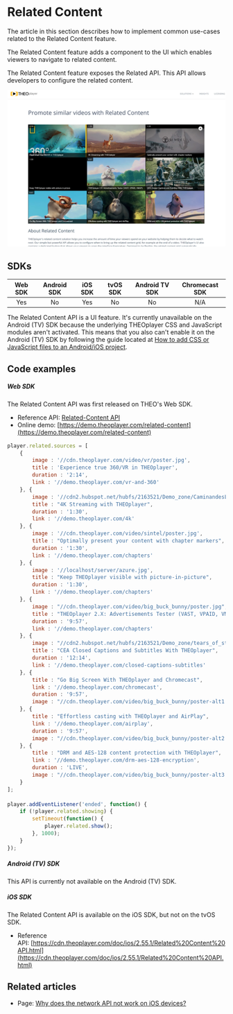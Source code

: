 # Related Content

The article in this section describes how to implement common use-cases related to the Related Content feature.

The Related Content feature adds a component to the UI which enables viewers to navigate to related content.

The Related Content feature exposes the Related API. This API allows developers to configure the related content.

![Related Content](../../assets/img/related-content.PNG "Related Content")

## SDKs

| Web SDK | Android SDK | iOS SDK | tvOS SDK| Android TV SDK | Chromecast SDK |
| :-----: | :---------: | :-----: | :--: | :------------: | :------------: |
|   Yes   |     No     |   Yes   | No  |      No      |      N/A       |

The Related Content API is a UI feature. It's currently unavailable on the Android (TV) SDK because the underlying THEOplayer CSS and JavaScript modules aren't activated. This means that you also can't enable it on the Android (TV) SDK by following the guide located at [How to add CSS or JavaScript files to an Android/iOS project](../../faq/01-how-to-add-css-or-javascript-files-to-android-ios.md).

## Code examples

##### Web SDK

The Related Content API was first released on THEO's Web SDK.

- Reference API: [Related-Content API](https://docs.portal.theoplayer.com/api-reference/web/theoplayer.relatedcontent.md)
- Online demo: [https://demo.theoplayer.com/related-content](https://demo.theoplayer.com/related-content)

```js
player.related.sources = [
    {
        image : '//cdn.theoplayer.com/video/vr/poster.jpg',
        title : 'Experience true 360/VR in THEOplayer',
        duration : '2:14',
        link : '//demo.theoplayer.com/vr-and-360'
    }, {
        image : '//cdn2.hubspot.net/hubfs/2163521/Demo_zone/CaminandesLlamaDramaPoster.jpg',
        title : "4K Streaming with THEOplayer",
        duration : '1:30',
        link : '//demo.theoplayer.com/4k'
    }, {
        image : '//cdn.theoplayer.com/video/sintel/poster.jpg',
        title : "Optimally present your content with chapter markers",
        duration : '1:30',
        link : '//demo.theoplayer.com/chapters'
    }, {
        image : '//localhost/server/azure.jpg',
        title : "Keep THEOplayer visible with picture-in-picture",
        duration : '1:30',
        link : '//demo.theoplayer.com/chapters'
    }, {
        image : "//cdn.theoplayer.com/video/big_buck_bunny/poster.jpg",
        title : "THEOplayer 2.X: Advertisements Tester (VAST, VPAID, VMAP)",
        duration : '9:57',
        link : '//demo.theoplayer.com/chapters'
    }, {
        image : "//cdn2.hubspot.net/hubfs/2163521/Demo_zone/tears_of_steel_poster.jpg",
        title : "CEA Closed Captions and Subtitles With THEOplayer",
        duration : '12:14',
        link : '//demo.theoplayer.com/closed-captions-subtitles'
    }, {
        title : "Go Big Screen With THEOplayer and Chromecast",
        link : '//demo.theoplayer.com/chromecast',
        duration : '9:57',
        image : "//cdn.theoplayer.com/video/big_buck_bunny/poster-alt1.jpg"
    }, {
        title : "Effortless casting with THEOplayer and AirPlay",
        link : '//demo.theoplayer.com/airplay',
        duration : '9:57',
        image : "//cdn.theoplayer.com/video/big_buck_bunny/poster-alt2.jpg"
    }, {
        title : "DRM and AES-128 content protection with THEOplayer",
        link : '//demo.theoplayer.com/drm-aes-128-encryption',
        duration : 'LIVE',
        image : "//cdn.theoplayer.com/video/big_buck_bunny/poster-alt3.jpg"
    }
];

player.addEventListener('ended', function() {
    if (!player.related.showing) {
        setTimeout(function() {
            player.related.show();
        }, 1000);
    }
});
```

##### Android (TV) SDK

This API is currently not available on the Android (TV) SDK.

##### iOS SDK

The Related Content API is available on the iOS SDK, but not on the tvOS SDK.

- Reference API: [https://cdn.theoplayer.com/doc/ios/2.55.1/Related%20Content%20API.html](https://cdn.theoplayer.com/doc/ios/2.55.1/Related%20Content%20API.html)

## Related articles

- Page: [Why does the network API not work on iOS devices?](../../faq/05-why-does-network-api-not-work-on-ios-devices.md)